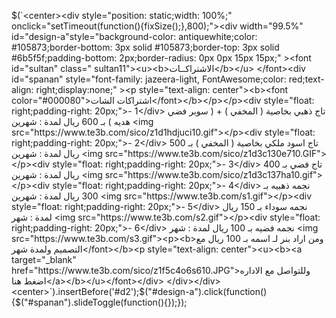 $(`<center><div style="position: static;width: 100%;" onclick="setTimeout(function(){fixSize();},800);"><div width="99.5%" id="design-a"style="background-color: antiquewhite;color: #105873;border-bottom: 3px solid #105873;border-top: 3px solid #6b5f5f;padding-bottom: 2px;border-radius: 0px 0px 15px 15px;" ><font id="sultan" class=" sultan11"><u><b>الاشتراكــات</b></u> </font><div id="spanan" style="font-family: jazeera-light, FontAwesome;color: red;text-align: right;display:none;" ><p style="text-align: center"><b><font color="#000080">اشتراكات الشات</font></b></p></p><div style="float: right;padding-right: 20px;">- 1</div> تاج ذهبي بخاصية ( المخفي ) + ( سوبر فضي هديه ) بـ 600 ريال لمدة : شهرين <img src="https://www.te3b.com/sico/z1d1hdjuci10.gif"></p><div style="float: right;padding-right: 20px;">- 2</div> تاج اسود ملكي بخاصية ( المخفي ) بـ 500 ريال لمدة : شهرين <img src="https://www.te3b.com/sico/z1d3c130e710.GIF"></p><div style="float: right;padding-right: 20px;">- 3</div> تاج فضي بـ 400 ريال لمدة : شهرين <img src="https://www.te3b.com/sico/z1d3c137ha10.gif"> </p><div style="float: right;padding-right: 20px;">- 4</div> نجمه ذهبيه بـ 300 ريال لمدة : شهرين <img src="https://www.te3b.com/s1.gif"></p><div style="float: right;padding-right: 20px;">- 5</div> نجمه سوداء بـ 150 ريال لمدة : شهر <img src="https://www.te3b.com/s2.gif"></p><div style="float: right;padding-right: 20px;">- 6</div> نجمه فضيه بـ 100 ريال لمدة : شهر <img src="https://www.te3b.com/s3.gif"><p><b>ومن اراد بنر لـ اسمه بـ 100 ريال مع التصميم ولمدة شهر</font></b><p style="text-align: center"><u><b><a target="_blank" href="https://www.te3b.com/sico/z1f5c4o6s610.JPG">وللتواصل مع الاداره اضغط هنا</a></b></u></font></div> </div></div><center>`).insertBefore('#d2');$("#design-a").click(function(){$("#spanan").slideToggle(function(){});});

